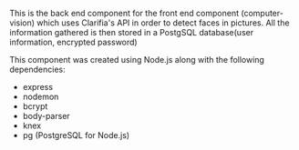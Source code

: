 This is the back end component for the front end component (computer-vision) which uses Clarifia's API in order to detect faces in pictures. All the information gathered is then stored in a PostgSQL database(user information, encrypted password)

This component was created using Node.js along with the following dependencies:
  - express
  - nodemon
  - bcrypt
  - body-parser
  - knex
  - pg (PostgreSQL for Node.js)

